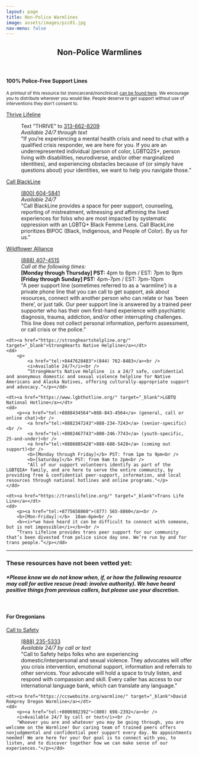 ```yaml
---
layout: page
title: Non-Police Warmlines
image: assets/images/pic01.jpg
nav-menu: false
---
```


<!-- Main -->
<div id="main" class="alt" style="max-width: 800px;margin:auto;">

<!-- One -->
<section id="one">
	<div class="inner">
		<header class="major">
			<h1>Non-Police Warmlines</h1>
		</header>


<h4>100% Police-Free Support Lines</h4>
<p><sub>A printout of this resource list (noncarceral/nonclinical) <a href="https://drive.google.com/file/d/1y_hjhxpth5HncPua_H7XW_N_jGpSYsXj/view?usp=sharing" target="_blank">can be found here</a>. We encourage you to distribute wherever you would like.
	People deserve to get support without use of interventions they don't consent to.</sub>
</p>
<dl>
	<dt><a href="https://thrivelifeline.org/" target="_blank">Thrive Lifeline</a></dt>
	<dd>
		<p>Text “THRIVE” to <a href="tel:+3136628209">313-662-8209</a><br />
		<i>Available 24/7 through text</i><br />
		"If you’re experiencing a mental health crisis and need to chat with a qualified crisis responder, we are here for you. If you are an underrepresented individual (person of color, LGBTQ2S+, person living with disabilities, neurodiverse, and/or other marginalized identities), and experiencing obstacles because of (or simply have questions about) your identities, we want to help you navigate those.”</p>
	</dd>
	<dt><a href="https://thrivelifeline.org/" target="_blank">Call BlackLine</a></dt>
	<dd>
		<p>
		<a href="tel:+8006045841">(800) 604-5841</a><br />
		<i>Available 24/7</i><br />
		"Call BlackLine provides a space for peer support, counseling, reporting of mistreatment, witnessing and affirming the lived experiences for folxs who are most impacted by systematic oppression with an LGBTQ+ Black Femme Lens. Call BlackLine prioritizes BIPOC 
		(Black, Indigenous, and People of Color). By us for us."</p>
	</dd>
	<dt><a href="https://wildfloweralliance.org/peer-support-line/" target="_blank">Wildflower Alliance</a></dt>
	<dd>
		<p>
		<a href="tel:+8884074515">(888) 407-4515</a><br />
		<i>Call at the following times:</i><br />
		<b>[Monday through Thursday] PST:</b> 4pm to 6pm / EST: 7pm to 9pm<br />
		<b>[Friday through Sunday] PST:</b> 4pm-7pm / EST: 7pm-10pm <br />
		"A peer support line (sometimes referred to as a ‘warmline’) is a private phone line that you can call to get support, ask about resources, connect with another person who can relate or has ‘been there’, or just talk. Our  peer support line is answered by a trained peer supporter who has their  own first-hand experience with psychiatric diagnosis, trauma,  addiction, and/or other interrupting challenges. This line does not  collect personal information, perform assessment, or call crisis or the police.”</p>
	</dd>
	
	<dt><a href="https://strongheartshelpline.org/" target="_blank">StrongHearts Native Helpline</a></dt>
	<dd>
		<p>
			<a href="tel:+8447628483">(844) 762-8483</a><br />
			<i>Available 24/7</i><br />
			”StrongHearts Native Helpline  is a 24/7 safe, confidential and anonymous domestic and sexual violence helpline for Native Americans and Alaska Natives, offering culturally-appropriate support and advocacy.”</p></dd>
	
	<dt><a href="https://www.lgbthotline.org/" target="_blank">LGBTQ National Hotline</a></dt>
	<dd>
		<p><a href="tel:+8888434564">888-843-4564</a> (general, call or online chat)<br />
			<a href="tel:+8882347243">888-234-7243</a> (senior-specific)<br />
			<a href="tel:+8002467743">800-246-7743</a> (youth-specific, 25-and-under)<br />
			<a href="tel:+8886885428">888-688-5428</a> (coming out support)<br />
			<b>[Monday through Friday]</b> PST: from 1pm to 9pm<br />
			<b>[Saturday]</b> PST: from 9am to 2pm<br />
			"All of our support volunteers identify as part of the LGBTQIA+ family, and are here to serve the entire community, by providing free & confidential peer-support, information, and local resources through national hotlines and online programs."</p>
	</dd>

	<dt><a href="https://translifeline.org/" target="_blank">Trans Life Line</a></dt>
	<dd>
		<p><a href="tel:+8775658860">(877) 565-8860</a><br />
		<b>[Mon-Friday]:</b>  10am-6pm<br />
		<b><i>*we have heard it can be difficult to connect with someone, but is not impossible</i></b><br />
		”Trans Lifeline provides trans peer support for our community that’s been divested from police since day one. We’re run by and for trans people.”</p></dd>
</dl>

<hr />

<h3>These resources have not been vetted yet:</h3>
<h4><i>*Please know we do not know when, if, or how the following resource may call for active rescue (read: involve authority). We have heard positive things from previous callers, but please use your discretion.</i></h4><br />
<h4>For Oregonians</h4>

<dl>
	<dt><a href="https://calltosafety.org/" target="_blank">Call to Safety</a></dt>
	<dd>
		<p><a href="tel:+8882355333">(888) 235-5333</a><br />
		<i>Available 24/7 by call or text</i><br />
		"Call to Safety helps folks who are experiencing domestic/interpersonal and sexual violence. They advocates will offer you crisis intervention, emotional support, information and referrals to other services. Your advocate will hold a space to truly listen, and respond with compassion and skill. Every caller has access to our international language bank, which can translate any language."</p></dd>

	<dt><a href="https://ccswebsite.org/warmline/" target="_blank">David Romprey Oregon Warmline</a></dt>
	<dd>
		<p><a href="tel:+8006982392">(800) 698-2392</a><br />
		<i>Available 24/7 by call or text</i><br />
		"Whoever you are and whatever you may be going through, you are welcome on the Warmline! Our caring team of trained peers offers nonjudgmental and confidential peer support every day. No appointments needed! We are here for you! Our goal is to connect with you, to listen, and to discover together how we can make sense of our experiences."</p></dd>
</dl>
</div>
</section>

</div>
